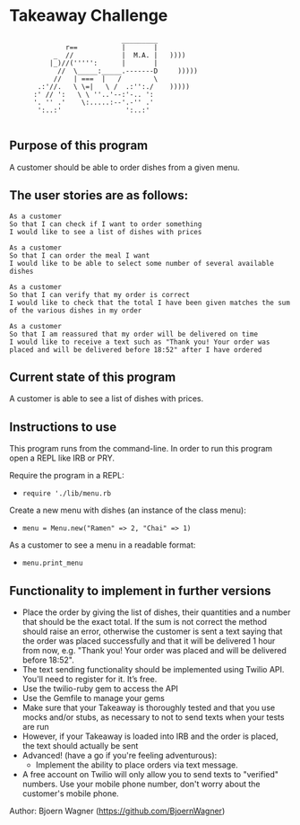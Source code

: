 Takeaway Challenge
==================
```
                            _________
              r==           |       |
           _  //            |  M.A. |   ))))
          |_)//(''''':      |       |
            //  \_____:_____.-------D     )))))
           //   | ===  |   /        \
       .:'//.   \ \=|   \ /  .:'':./    )))))
      :' // ':   \ \ ''..'--:'-.. ':
      '. '' .'    \:.....:--'.-'' .'
       ':..:'                ':..:'
 
 ```

Purpose of this program
-------
A customer should be able to order dishes from a given menu.

The user stories are as follows:
-------

```
As a customer
So that I can check if I want to order something
I would like to see a list of dishes with prices

As a customer
So that I can order the meal I want
I would like to be able to select some number of several available dishes

As a customer
So that I can verify that my order is correct
I would like to check that the total I have been given matches the sum of the various dishes in my order

As a customer
So that I am reassured that my order will be delivered on time
I would like to receive a text such as "Thank you! Your order was placed and will be delivered before 18:52" after I have ordered
```

Current state of this program
-------
A customer is able to see a list of dishes with prices.

Instructions to use
-------
This program runs from the command-line. In order to run this program open
a REPL like IRB or PRY.

Require the program in a REPL:

* `require './lib/menu.rb`

Create a new menu with dishes (an instance of the class menu):

* `menu = Menu.new("Ramen" => 2, "Chai" => 1)`

As a customer to see a menu in a readable format:

* `menu.print_menu`

Functionality to implement in further versions
-------
* Place the order by giving the list of dishes, their quantities and a number that should be the exact total. If the sum is not correct the method should raise an error, otherwise the customer is sent a text saying that the order was placed successfully and that it will be delivered 1 hour from now, e.g. "Thank you! Your order was placed and will be delivered before 18:52".
* The text sending functionality should be implemented using Twilio API. You'll need to register for it. It’s free.
* Use the twilio-ruby gem to access the API
* Use the Gemfile to manage your gems
* Make sure that your Takeaway is thoroughly tested and that you use mocks and/or stubs, as necessary to not to send texts when your tests are run
* However, if your Takeaway is loaded into IRB and the order is placed, the text should actually be sent
* Advanced! (have a go if you're feeling adventurous):
  * Implement the ability to place orders via text message.
* A free account on Twilio will only allow you to send texts to "verified" numbers. Use your mobile phone number, don't worry about the customer's mobile phone.

Author:
Bjoern Wagner (https://github.com/BjoernWagner)

